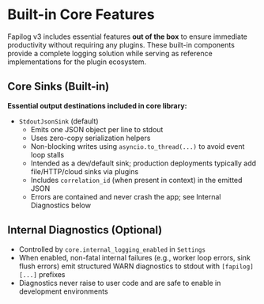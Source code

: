# Built-in Core Features

Fapilog v3 includes essential features **out of the box** to ensure immediate productivity without requiring any plugins. These built-in components provide a complete logging solution while serving as reference implementations for the plugin ecosystem.

## Core Sinks (Built-in)

**Essential output destinations included in core library:**

- `StdoutJsonSink` (default)
  - Emits one JSON object per line to stdout
  - Uses zero-copy serialization helpers
  - Non-blocking writes using `asyncio.to_thread(...)` to avoid event loop stalls
  - Intended as a dev/default sink; production deployments typically add file/HTTP/cloud sinks via plugins
  - Includes `correlation_id` (when present in context) in the emitted JSON
  - Errors are contained and never crash the app; see Internal Diagnostics below

## Internal Diagnostics (Optional)

- Controlled by `core.internal_logging_enabled` in `Settings`
- When enabled, non-fatal internal failures (e.g., worker loop errors, sink flush errors) emit structured WARN diagnostics to stdout with `[fapilog][...]` prefixes
- Diagnostics never raise to user code and are safe to enable in development environments